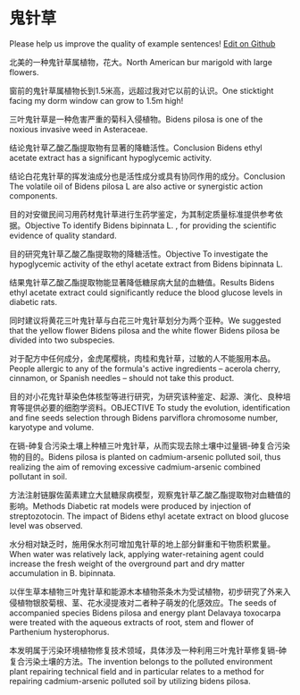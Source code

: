 # 鬼针草

Please help us improve the quality of example sentences! [Edit on Github](https://github.com/jiyushe/jiyu-example-sentence-source/blob/main/chinese/guizhencao.md)

<p><span class="chinese">北美的一种鬼针草属植物，花大。</span><span class="english">North American bur marigold with large flowers.</span></p>

<p><span class="chinese">窗前的鬼针草属植物长到1.5米高，远超过我对它以前的认识。</span><span class="english">One sticktight facing my dorm window can grow to 1.5m high!</span></p>

<p><span class="chinese">三叶鬼针草是一种危害严重的菊科入侵植物。</span><span class="english">Bidens pilosa is one of the noxious invasive weed in Asteraceae.</span></p>

<p><span class="chinese">结论鬼针草乙酸乙酯提取物有显著的降糖活性。</span><span class="english">Conclusion Bidens ethyl acetate extract has a significant hypoglycemic activity.</span></p>

<p><span class="chinese">结论白花鬼针草的挥发油成分也是活性成分或具有协同作用的成分。</span><span class="english">Conclusion The volatile oil of Bidens pilosa L are also active or synergistic action components.</span></p>

<p><span class="chinese">目的对安徽民间习用药材鬼针草进行生药学鉴定，为其制定质量标准提供参考依据。</span><span class="english">Objective To identify Bidens bipinnata L. , for providing the scientific evidence of quality standard.</span></p>

<p><span class="chinese">目的研究鬼针草乙酸乙酯提取物的降糖活性。</span><span class="english">Objective To investigate the hypoglycemic activity of the ethyl acetate extract from Bidens bipinnata L.</span></p>

<p><span class="chinese">结果鬼针草乙酸乙酯提取物能显著降低糖尿病大鼠的血糖值。</span><span class="english">Results Bidens ethyl acetate extract could significantly reduce the blood glucose levels in diabetic rats.</span></p>

<p><span class="chinese">同时建议将黄花三叶鬼针草与白花三叶鬼针草划分为两个亚种。</span><span class="english">We suggested that the yellow flower Bidens pilosa and the white flower Bidens pilosa be divided into two subspecies.</span></p>

<p><span class="chinese">对于配方中任何成分，金虎尾樱桃，肉桂和鬼针草，过敏的人不能服用本品。</span><span class="english">People allergic to any of the formula's active ingredients – acerola cherry, cinnamon, or Spanish needles – should not take this product.</span></p>

<p><span class="chinese">目的对小花鬼针草染色体核型等进行研究，为研究该种鉴定、起源、演化、良种培育等提供必要的细胞学资料。</span><span class="english">OBJECTIVE To study the evolution, identification and fine seeds selection through Bidens parviflora chromosome number, karyotype and volume.</span></p>

<p><span class="chinese">在镉-砷复合污染土壤上种植三叶鬼针草，从而实现去除土壤中过量镉-砷复合污染物的目的。</span><span class="english">Bidens pilosa is planted on cadmium-arsenic polluted soil, thus realizing the aim of removing excessive cadmium-arsenic combined pollutant in soil.</span></p>

<p><span class="chinese">方法注射链脲佐菌素建立大鼠糖尿病模型，观察鬼针草乙酸乙酯提取物对血糖值的影响。</span><span class="english">Methods Diabetic rat models were produced by injection of streptozotocin. The impact of Bidens ethyl acetate extract on blood glucose level was observed.</span></p>

<p><span class="chinese">水分相对缺乏时，施用保水剂可增加鬼针草的地上部分鲜重和干物质积累量。</span><span class="english">When water was relatively lack, applying water-retaining agent could increase the fresh weight of the overground part and dry matter accumulation in B. bipinnata.</span></p>

<p><span class="chinese">以伴生草本植物三叶鬼针草和能源木本植物茶条木为受试植物，初步研究了外来入侵植物银胶菊根、茎、花水浸提液对二者种子萌发的化感效应。</span><span class="english">The seeds of accompanied species Bidens pilosa and energy plant Delavaya toxocarpa were treated with the aqueous extracts of root, stem and flower of Parthenium hysterophorus.</span></p>

<p><span class="chinese">本发明属于污染环境植物修复技术领域，具体涉及一种利用三叶鬼针草修复镉-砷复合污染土壤的方法。</span><span class="english">The invention belongs to the polluted environment plant repairing technical field and in particular relates to a method for repairing cadmium-arsenic polluted soil by utilizing bidens pilosa.</span></p>

